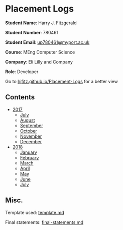 # Placement Logs

**Student Name**: Harry J. Fitzgerald

**Student Number**: 780461

**Student Email**: [up780461@myport.ac.uk](mailto:up780461@myport.ac.uk)

**Course**: MEng Computer Science

**Company**: Eli Lilly and Company

**Role**: Developer


Go to [hjfitz.github.io/Placement-Logs](hjfitz.github.io/Placement-logs) for a better view

## Contents

* [2017](2017)
	* [July](2017/Jul)
	* [August](2017/Aug)
	* [September](2017/Sep)
	* [October](2017/Oct)
	* [November](2017/Nov)
	* [December](2017/Dec)
* [2018](2018)
	* [January](2018/Jan)
	* [February](2018/Feb)
	* [March](2018/Mar)
	* [April](2018/Apr)
	* [May](2018/May)
	* [June](2018/Jun)
	* [July](2018/Jul)

## Misc.

Template used: [template.md](template.md)

Final statements: [final-statements.md](final-statements.md)

